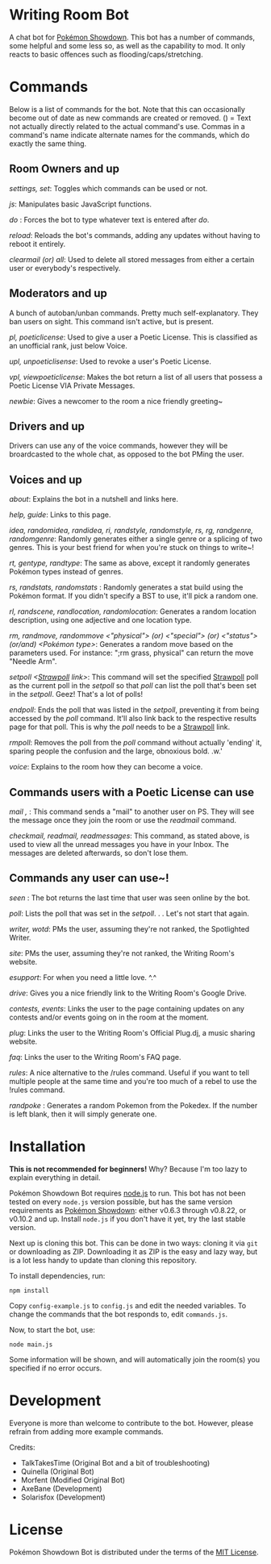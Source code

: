 Writing Room Bot
====================

A chat bot for [Pokémon Showdown][1]. This bot has a number of commands, some helpful and some less so, as well as the capability to mod. It only reacts to basic offences such as flooding/caps/stretching.

  [1]: http://www.pokemonshowdown.com/

Commands
========
Below is a list of commands for the bot. Note that this can occasionally become out of date as new commands are created or removed. () = Text not actually directly related to the actual command's use. Commas in a command's name indicate alternate names for the commands, which do exactly the same thing.

Room Owners and up
------------------
*settings, set*: Toggles which commands can be used or not.

*js*: Manipulates basic JavaScript functions.

*do <text>*: Forces the bot to type whatever text is entered after *do*.

*reload*: Reloads the bot's commands, adding any updates without having to reboot it entirely.

*clearmail <optional user> (or) all*: Used to delete all stored messages from either a certain user or everybody's respectively.

Moderators and up
-----------------

A bunch of autoban/unban commands. Pretty much self-explanatory. They ban users on sight. This command isn't active, but is present.

*pl, poeticlicense*: Used to give a user a Poetic License. This is classified as an unofficial rank, just below Voice.

*upl, unpoeticlisense*: Used to revoke a user's Poetic License. 

*vpl, viewpoeticlicense*: Makes the bot return a list of all users that possess a Poetic License VIA Private Messages.

*newbie*: Gives a newcomer to the room a nice friendly greeting~

Drivers and up
--------------

Drivers can use any of the voice commands, however they will be broardcasted to the whole chat, as opposed to the bot PMing the user.

Voices and up
-------------
*about*: Explains the bot in a nutshell and links here.

*help, guide*: Links to this page.

*idea, randomidea, randidea, ri, randstyle, randomstyle, rs, rg, randgenre, randomgenre*: Randomly generates either a single genre or a splicing of two genres. This is your best friend for when you're stuck on things to write~!

*rt, gentype, randtype*: The same as above, except it randomly generates Pokémon types instead of genres.

*rs, randstats, randomstats <optional BST>*: Randomly generates a stat build using the Pokémon format. If you didn't specify a BST to use, it'll pick a random one.

*rl, randscene, randlocation, randomlocation*: Generates a random location description, using one adjective and one location type.

*rm, randmove, randommove <"physical"> (or) <"special"> (or) <"status"> (or/and) <Pokémon type>*: Generates a random move based on the parameters used. For instance: ";rm grass, physical" can return the move "Needle Arm".

*setpoll <[Strawpoll][4] link>*: This command will set the specified [Strawpoll][4] poll as the current poll in the
*setpoll* so that *poll* can list the poll that's been set in the *setpoll*. Geez! That's a lot of polls!

*endpoll*: Ends the poll that was listed in the *setpoll*, preventing it from being accessed by the *poll* command. It'll also link back to the respective results page for that poll. This is why the *poll* needs to be a [Strawpoll][4] link.

*rmpoll*: Removes the poll from the *poll* command without actually 'ending' it, sparing people the confusion and the large, obnoxious bold. .w.'

*voice*: Explains to the room how they can become a voice. 

Commands users with a Poetic License can use
--------------------------------------------

*mail <user>, <message>*: This command sends a "mail" to another user on PS. They will see the message once they join the room or use the *readmail* command.

*checkmail, readmail, readmessages*: This command, as stated above, is used to view all the unread messages you have in your Inbox. The messages are deleted afterwards, so don't lose them.

Commands any user can use~!
---------------------------

*seen <user>*: The bot returns the last time that user was seen online by the bot.

*poll*: Lists the poll that was set in the *setpoll*. . . Let's not start that again.

*writer, wotd*: PMs the user, assuming they're not ranked, the Spotlighted Writer.

*site*: PMs the user, assuming they're not ranked, the Writing Room's website.

*esupport*: For when you need a little love. ^.^

*drive*: Gives you a nice friendly link to the Writing Room's Google Drive.

*contests, events*: Links the user to the page containing updates on any contests and/or events going on in the room at the moment.

*plug*: Links the user to the Writing Room's Official Plug.dj, a music sharing website. 

*faq*: Links the user to the Writing Room's FAQ page.

*rules*: A nice alternative to the /rules command. Useful if you want to tell multiple people at the same time and you're too much of a rebel to use the !rules command.

*randpoke <optional number between one and six>*: Generates a random Pokemon from the Pokedex. If the number is left blank, then it will simply generate one.

Installation
============

**This is not recommended for beginners!**
Why? Because I'm too lazy to explain everything in detail.

Pokémon Showdown Bot requires [node.js][2] to run.
This bot has not been tested on every `node.js` version possible, but has the same version requirements as [Pokémon Showdown][3]: either v0.6.3 through v0.8.22, or v0.10.2 and up.
Install `node.js` if you don't have it yet, try the last stable version.

Next up is cloning this bot. This can be done in two ways: cloning it via `git` or downloading as ZIP.
Downloading it as ZIP is the easy and lazy way, but is a lot less handy to update than cloning this repository.

To install dependencies, run:

    npm install

Copy `config-example.js` to `config.js` and edit the needed variables.
To change the commands that the bot responds to, edit `commands.js`.

Now, to start the bot, use:

    node main.js

Some information will be shown, and will automatically join the room(s) you specified if no error occurs.

  [2]: http://nodejs.org/
  [3]: https://github.com/Zarel/Pokemon-Showdown
  [4]: http://www.strawpoll.me/

Development
===========

Everyone is more than welcome to contribute to the bot.
However, please refrain from adding more example commands.

Credits:
 - TalkTakesTime (Original Bot and a bit of troubleshooting)
 - Quinella (Original Bot)
 - Morfent (Modified Original Bot)
 - AxeBane (Development)
 - Solarisfox (Development)

License
=======

Pokémon Showdown Bot is distributed under the terms of the [MIT License][5].

  [5]: https://github.com/Quinella/Pokemon-Showdown-Bot/blob/master/LICENSE
